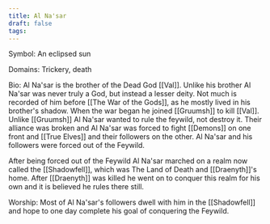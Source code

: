 ```yaml
---
title: Al Na'sar
draft: false
tags:
---
```

 
Symbol: An eclipsed sun

Domains: Trickery, death

Bio: Al Na'sar is the brother of the Dead God [[Val]]. Unlike his brother Al Na'sar was never truly a God, but instead a lesser deity. Not much is recorded of him before [[The War of the Gods]], as he mostly lived in his brother's shadow. When the war began he joined [[Gruumsh]] to kill [[Val]]. Unlike [[Gruumsh]] Al Na'sar wanted to rule the feywild, not destroy it. Their alliance was broken and Al Na'sar was forced to fight [[Demons]] on one front and [[True Elves]] and their followers on the other. Al Na'sar and his followers were forced out of the Feywild.

After being forced out of the Feywild Al Na'sar marched on a realm now called the [[Shadowfell]], which was The Land of Death and [[Draenyth]]'s home. After [[Draenyth]] was killed he went on to conquer this realm for his own and it is believed he rules there still.

Worship: Most of Al Na'sar's followers dwell with him in the [[Shadowfell]] and hope to one day complete his goal of conquering the Feywild. 